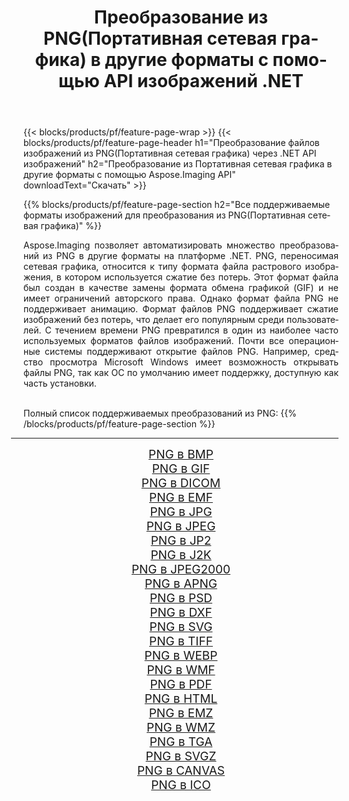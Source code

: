 ﻿---
title: Преобразование из PNG(Портативная сетевая графика) в другие форматы с помощью API изображений .NET 
weight: 3920
url: /ru/net/conversion/from/png/ 
lang: ru
langdirlevel: 2
locales: zh-hans,ja,it,ru,de,es,fr,nl,id,lt,pl,pt,vi,tr,ko,zh-hant,ar,hi,th,sv,cs,uk,he
description: Используя Aspose.Imaging, вы можете легко конвертировать из PNG(Портативная сетевая графика) в другие форматы.
---

{{< blocks/products/pf/feature-page-wrap >}}
{{< blocks/products/pf/feature-page-header h1="Преобразование файлов изображений из PNG(Портативная сетевая графика) через .NET API изображений" h2="Преобразование из Портативная сетевая графика в другие форматы с помощью Aspose.Imaging API" downloadText="Скачать" >}}


{{% blocks/products/pf/feature-page-section  h2="Все поддерживаемые форматы изображений для преобразования из PNG(Портативная сетевая графика)" %}}
<p align=justify>Aspose.Imaging позволяет автоматизировать множество преобразований из PNG в другие форматы на платформе .NET. PNG, переносимая сетевая графика, относится к типу формата файла растрового изображения, в котором используется сжатие без потерь. Этот формат файла был создан в качестве замены формата обмена графикой (GIF) и не имеет ограничений авторского права. Однако формат файла PNG не поддерживает анимацию. Формат файлов PNG поддерживает сжатие изображений без потерь, что делает его популярным среди пользователей. С течением времени PNG превратился в один из наиболее часто используемых форматов файлов изображений. Почти все операционные системы поддерживают открытие файлов PNG. Например, средство просмотра Microsoft Windows имеет возможность открывать файлы PNG, так как ОС по умолчанию имеет поддержку, доступную как часть установки.</p>
<br/>
Полный список поддерживаемых преобразований из PNG:
{{% /blocks/products/pf/feature-page-section %}}
<div class="container-fluid productfamilypage bg-gray">
    <div class="convertypes bg-gray agp-content section">
        <div class="container">
		<hr style="margin-left:-20px;"/>
		<div class="row other-converters" style="gap: 10px;font-size: 19px;text-align:center;">
		    <div class='col-md-2 other-converter remove-lp remove-rp'><a href="/imaging/ru/net/conversion/png-to-bmp/" style="padding:15px;">PNG в BMP</a></div><div class='col-md-2 other-converter remove-lp remove-rp'><a href="/imaging/ru/net/conversion/png-to-gif/" style="padding:15px;">PNG в GIF</a></div><div class='col-md-2 other-converter remove-lp remove-rp'><a href="/imaging/ru/net/conversion/png-to-dicom/" style="padding:15px;">PNG в DICOM</a></div><div class='col-md-2 other-converter remove-lp remove-rp'><a href="/imaging/ru/net/conversion/png-to-emf/" style="padding:15px;">PNG в EMF</a></div><div class='col-md-2 other-converter remove-lp remove-rp'><a href="/imaging/ru/net/conversion/png-to-jpg/" style="padding:15px;">PNG в JPG</a></div><div class='col-md-2 other-converter remove-lp remove-rp'><a href="/imaging/ru/net/conversion/png-to-jpeg/" style="padding:15px;">PNG в JPEG</a></div><div class='col-md-2 other-converter remove-lp remove-rp'><a href="/imaging/ru/net/conversion/png-to-jp2/" style="padding:15px;">PNG в JP2</a></div><div class='col-md-2 other-converter remove-lp remove-rp'><a href="/imaging/ru/net/conversion/png-to-j2k/" style="padding:15px;">PNG в J2K</a></div><div class='col-md-2 other-converter remove-lp remove-rp'><a href="/imaging/ru/net/conversion/png-to-jpeg2000/" style="padding:15px;">PNG в JPEG2000</a></div><div class='col-md-2 other-converter remove-lp remove-rp'><a href="/imaging/ru/net/conversion/png-to-apng/" style="padding:15px;">PNG в APNG</a></div><div class='col-md-2 other-converter remove-lp remove-rp'><a href="/imaging/ru/net/conversion/png-to-psd/" style="padding:15px;">PNG в PSD</a></div><div class='col-md-2 other-converter remove-lp remove-rp'><a href="/imaging/ru/net/conversion/png-to-dxf/" style="padding:15px;">PNG в DXF</a></div><div class='col-md-2 other-converter remove-lp remove-rp'><a href="/imaging/ru/net/conversion/png-to-svg/" style="padding:15px;">PNG в SVG</a></div><div class='col-md-2 other-converter remove-lp remove-rp'><a href="/imaging/ru/net/conversion/png-to-tiff/" style="padding:15px;">PNG в TIFF</a></div><div class='col-md-2 other-converter remove-lp remove-rp'><a href="/imaging/ru/net/conversion/png-to-webp/" style="padding:15px;">PNG в WEBP</a></div><div class='col-md-2 other-converter remove-lp remove-rp'><a href="/imaging/ru/net/conversion/png-to-wmf/" style="padding:15px;">PNG в WMF</a></div><div class='col-md-2 other-converter remove-lp remove-rp'><a href="/imaging/ru/net/conversion/png-to-pdf/" style="padding:15px;">PNG в PDF</a></div><div class='col-md-2 other-converter remove-lp remove-rp'><a href="/imaging/ru/net/conversion/png-to-html/" style="padding:15px;">PNG в HTML</a></div><div class='col-md-2 other-converter remove-lp remove-rp'><a href="/imaging/ru/net/conversion/png-to-emz/" style="padding:15px;">PNG в EMZ</a></div><div class='col-md-2 other-converter remove-lp remove-rp'><a href="/imaging/ru/net/conversion/png-to-wmz/" style="padding:15px;">PNG в WMZ</a></div><div class='col-md-2 other-converter remove-lp remove-rp'><a href="/imaging/ru/net/conversion/png-to-tga/" style="padding:15px;">PNG в TGA</a></div><div class='col-md-2 other-converter remove-lp remove-rp'><a href="/imaging/ru/net/conversion/png-to-svgz/" style="padding:15px;">PNG в SVGZ</a></div><div class='col-md-2 other-converter remove-lp remove-rp'><a href="/imaging/ru/net/conversion/png-to-canvas/" style="padding:15px;">PNG в CANVAS</a></div><div class='col-md-2 other-converter remove-lp remove-rp'><a href="/imaging/ru/net/conversion/png-to-ico/" style="padding:15px;">PNG в ICO</a></div>
                </div>
        </div>
    </div>
</div>
<br/>

